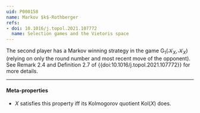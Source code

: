 ```yaml
---
uid: P000158
name: Markov $k$-Rothberger
refs:
- doi: 10.1016/j.topol.2021.107772
  name: Selection games and the Vietoris space
---
```

The second player has a Markov winning strategy in the game $\mathsf{G}_1(\mathcal K_X,\mathcal K_X)$ (relying on only the round number and most recent move of the opponent). See Remark 2.4 and Definition 2.7 of {{doi:10.1016/j.topol.2021.107772}} for more details.

----
#### Meta-properties

- $X$ satisfies this property iff its Kolmogorov quotient $\text{Kol}(X)$ does.
